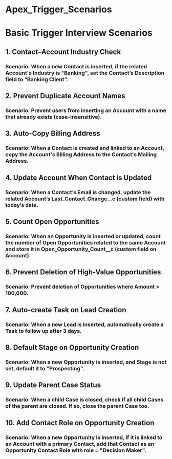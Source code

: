 # Apex_Trigger_Scenarios

# Basic Trigger Interview Scenarios
## 1. Contact–Account Industry Check
### Scenario: When a new Contact is inserted, if the related Account's Industry is "Banking", set the Contact’s Description field to “Banking Client”.

## 2. Prevent Duplicate Account Names
### Scenario: Prevent users from inserting an Account with a name that already exists (case-insensitive).

## 3. Auto-Copy Billing Address
### Scenario: When a Contact is created and linked to an Account, copy the Account's Billing Address to the Contact's Mailing Address.

## 4. Update Account When Contact is Updated
### Scenario: When a Contact’s Email is changed, update the related Account’s Last_Contact_Change__c (custom field) with today’s date.

## 5. Count Open Opportunities
### Scenario: When an Opportunity is inserted or updated, count the number of Open Opportunities related to the same Account and store it in Open_Opportunity_Count__c (custom field on Account).

## 6. Prevent Deletion of High-Value Opportunities
### Scenario: Prevent deletion of Opportunities where Amount > 100,000.

## 7. Auto-create Task on Lead Creation
### Scenario: When a new Lead is inserted, automatically create a Task to follow up after 3 days.

## 8. Default Stage on Opportunity Creation
### Scenario: When a new Opportunity is inserted, and Stage is not set, default it to "Prospecting".

## 9. Update Parent Case Status
### Scenario: When a child Case is closed, check if all child Cases of the parent are closed. If so, close the parent Case too.

## 10. Add Contact Role on Opportunity Creation
### Scenario: When a new Opportunity is inserted, if it is linked to an Account with a primary Contact, add that Contact as an Opportunity Contact Role with role = "Decision Maker".
